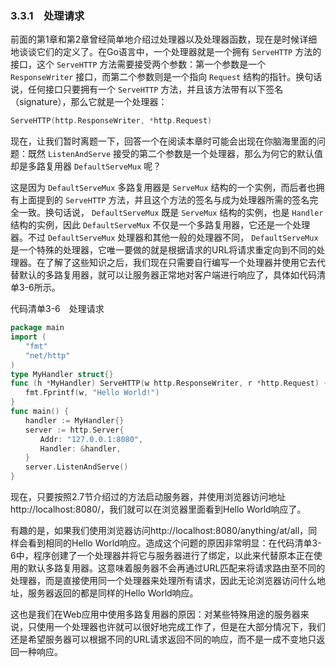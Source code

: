 ### 3.3.1　处理请求

前面的第1章和第2章曾经简单地介绍过处理器以及处理器函数，现在是时候详细地谈谈它们的定义了。在Go语言中，一个处理器就是一个拥有 `ServeHTTP` 方法的接口，这个 `ServeHTTP` 方法需要接受两个参数：第一个参数是一个 `ResponseWriter` 接口，而第二个参数则是一个指向 `Request` 结构的指针。换句话说，任何接口只要拥有一个 `ServeHTTP` 方法，并且该方法带有以下签名（signature），那么它就是一个处理器：

```go
ServeHTTP(http.ResponseWriter, *http.Request)
```

现在，让我们暂时离题一下，回答一个在阅读本章时可能会出现在你脑海里面的问题：既然 `ListenAndServe` 接受的第二个参数是一个处理器，那么为何它的默认值却是多路复用器 `DefaultServeMux` 呢？

这是因为 `DefaultServeMux` 多路复用器是 `ServeMux` 结构的一个实例，而后者也拥有上面提到的 `ServeHTTP` 方法，并且这个方法的签名与成为处理器所需的签名完全一致。换句话说， `DefaultServeMux` 既是 `ServeMux` 结构的实例，也是 `Handler` 结构的实例，因此 `DefaultServeMux` 不仅是一个多路复用器，它还是一个处理器。不过 `DefaultServeMux` 处理器和其他一般的处理器不同， `DefaultServeMux` 是一个特殊的处理器，它唯一要做的就是根据请求的URL将请求重定向到不同的处理器。在了解了这些知识之后，我们现在只需要自行编写一个处理器并使用它去代替默认的多路复用器，就可以让服务器正常地对客户端进行响应了，具体如代码清单3-6所示。

代码清单3-6　处理请求

```go
package main
import (
　　"fmt"
　　"net/http"
)
type MyHandler struct{}
func (h *MyHandler) ServeHTTP(w http.ResponseWriter, r *http.Request) {
　　fmt.Fprintf(w, "Hello World!")
}
func main() {
　　handler := MyHandler{}
　　server := http.Server{
　　　　Addr: "127.0.0.1:8080",
　　　　Handler: &handler,
　　}
　　server.ListenAndServe()
}
```

现在，只要按照2.7节介绍过的方法启动服务器，并使用浏览器访问地址http://localhost:8080/，我们就可以在浏览器里面看到Hello World响应了。

有趣的是，如果我们使用浏览器访问http://localhost:8080/anything/at/all，同样会看到相同的Hello World响应。造成这个问题的原因非常明显：在代码清单3-6中，程序创建了一个处理器并将它与服务器进行了绑定，以此来代替原本正在使用的默认多路复用器。这意味着服务器不会再通过URL匹配来将请求路由至不同的处理器，而是直接使用同一个处理器来处理所有请求，因此无论浏览器访问什么地址，服务器返回的都是同样的Hello World响应。

这也是我们在Web应用中使用多路复用器的原因：对某些特殊用途的服务器来说，只使用一个处理器也许就可以很好地完成工作了，但是在大部分情况下，我们还是希望服务器可以根据不同的URL请求返回不同的响应，而不是一成不变地只返回一种响应。


